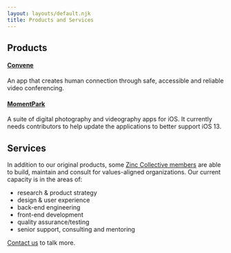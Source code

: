 ```yaml
---
layout: layouts/default.njk
title: Products and Services
---
```


## Products

#### [Convene]

An app that creates human connection through safe, accessible and reliable video conferencing.

#### [MomentPark]

A suite of digital photography and videography apps for iOS. It currently needs contributors to help update the applications to better support iOS 13.

[Convene]: https://convene.zinc.coop/
[MomentPark]: https://www.momentpark.com

## Services

In addition to our original products, some [Zinc Collective members](/people) are able to build, maintain and consult for values-aligned organizations. Our current capacity is in the areas of:

* research & product strategy
* design & user experience
* back-end engineering
* front-end development
* quality assurance/testing
* senior support, consulting and mentoring

 [Contact us](/contact-us) to talk more.
